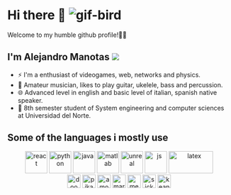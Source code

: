 # Hi there 👋 <img src="https://emojis.slackmojis.com/emojis/images/1495224259/2303/nyan_parrot.gif?1495224259" alt="gif-bird">
Welcome to my humble github profile!👋😎

<!--About me-->
## I'm Alejandro Manotas <img src=https://flagpedia.net/data/flags/icon/16x12/co.webp atl="co"/>
- ⚡  I'm a enthusiast of videogames, web, networks and physics. 
- 🎼  Amateur musician, likes to play guitar, ukelele, bass and percussion.
- 🌐  Advanced level in english and basic level of italian, spanish native speaker.
- 👾  8th semester student of System engineering and computer sciences at Universidad del Norte.

<!--Languages i use-->
## Some of the languages i mostly use
<div align="center">
  <img src="https://cdn4.iconfinder.com/data/icons/logos-3/600/React.js_logo-512.png" alt="react" width="50px" height="50px"/>
  <img src="https://cdn3.iconfinder.com/data/icons/logos-and-brands-adobe/512/267_Python-512.png" alt="python" width="50px" height="50px"/>
  <img src="https://seeklogo.com/images/J/java-logo-7F8B35BAB3-seeklogo.com.png" alt="java" width="50px" height="50px"/>
  <img src="https://upload.wikimedia.org/wikipedia/commons/thumb/2/21/Matlab_Logo.png/667px-Matlab_Logo.png" alt="matlab" width="50px" height="50px"/>
  <img src="https://cdn2.iconfinder.com/data/icons/popular-games-1/50/unreal_squircle-512.png" alt="unreal" width="50px" height="50px"/>
  <img src="https://upload.wikimedia.org/wikipedia/commons/thumb/9/99/Unofficial_JavaScript_logo_2.svg/512px-Unofficial_JavaScript_logo_2.svg.png" alt="js" width="50px"
  height="50px"/>
  <img src="https://upload.wikimedia.org/wikipedia/commons/9/92/LaTeX_logo.svg" alt="latex" width="100px" height="50px"/>
</div>

<!--Random gifs-->
<div align="center">
<a href="https://www.youtube.com/watch?v=dQw4w9WgXcQ"><img src="https://emojis.slackmojis.com/emojis/images/1460579133/354/doom_look.gif?1460579133" alt="doom-guy" width="30px" height="30px"></a>
<a href="https://www.youtube.com/watch?v=JuYeHPFR3f0"><img src="https://emojis.slackmojis.com/emojis/images/1450458394/182/pikachu.gif?1450458394" alt="pikachu" width="30px" height="30px"></a>
<a href="https://www.youtube.com/watch?v=dQw4w9WgXcQ"><img src="https://emojis.slackmojis.com/emojis/images/1601425652/10677/among_us.png?1601425652" alt="amongus" width="30px" height="30px"></a>
<a href="https://www.youtube.com/watch?v=yfD-B94kcQU"><img src="https://emojis.slackmojis.com/emojis/images/1490885301/1973/mario_luigi_dance.gif?1490885301" alt="mario&luigi" width="30px" height="30px"></a>
<a href="https://www.youtube.com/watch?v=pbnYoQgb9ZA"><img src="https://emojis.slackmojis.com/emojis/images/1450785773/250/mega.gif?1450785773" alt="megaman" width="30px" height="30px"></a>
<a href="https://www.youtube.com/watch?v=dQw4w9WgXcQ"><img src="https://emojis.slackmojis.com/emojis/images/1487860475/1782/sickblue-mario.gif?1487860475" alt="sickMario" width="30px" height="30px"></a>
<a href="https://www.youtube.com/watch?v=5F_Kj5xgAcg"><img src="https://emojis.slackmojis.com/emojis/images/1598364417/10264/partykeanu.gif?1598364417" alt="keanu" width="30px" height="30px"></a>
</div>
